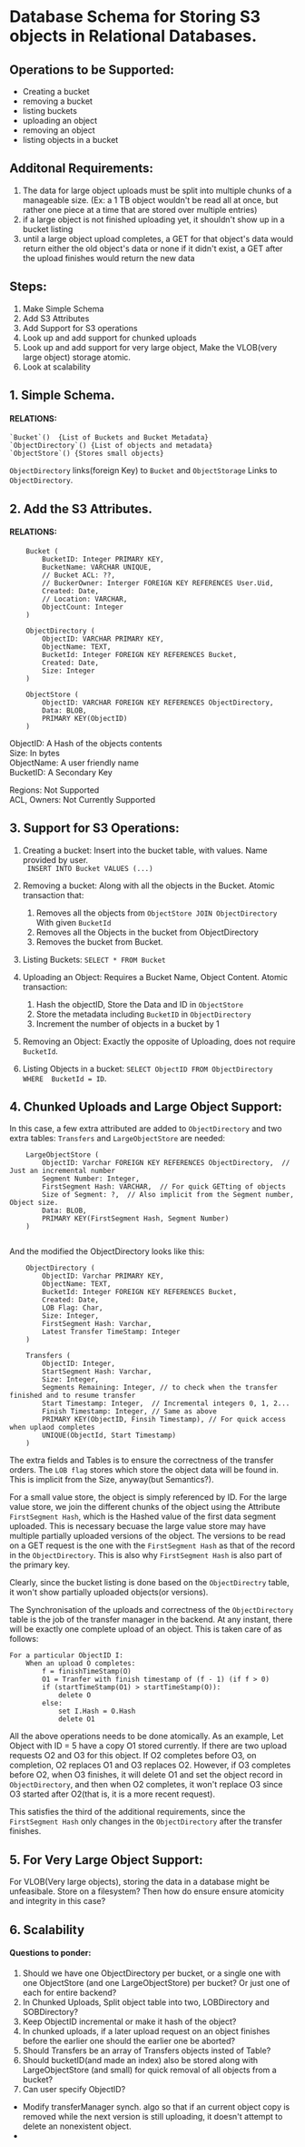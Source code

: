 Database Schema for Storing S3 objects in Relational Databases. 
=======================================================

Operations to be Supported:
-----------------------
- Creating a bucket
- removing a bucket
- listing buckets
- uploading an object
- removing an object
- listing objects in a bucket

Additonal Requirements:
--------------------
1. The data for large object uploads must be split into multiple chunks of a manageable size. (Ex: a 1 TB object wouldn't be read all at once, but rather one piece at a time that are stored over multiple entries)
2. if a large object is not finished uploading yet, it shouldn't show up in a bucket listing
3. until a large object upload completes, a GET for that object's data would return either the old object's data or none if it didn't exist, a GET after the upload finishes would return the new data


Steps:
-----
1. Make Simple Schema
2. Add S3 Attributes
3. Add Support for S3 operations
4. Look up and add support for chunked uploads
5. Look up and add support for very large object, Make the VLOB(very large object) storage atomic.
6. Look at scalability



## 1. Simple Schema.


#### RELATIONS: 
	`Bucket`()	{List of Buckets and Bucket Metadata}
	`ObjectDirectory`()	{List of objects and metadata}
	`ObjectStore`() {Stores small objects}	

`ObjectDirectory` links(foreign Key) to `Bucket` and `ObjectStorage` Links to `ObjectDirectory`.

## 2. Add the S3 Attributes.


#### RELATIONS:
```
	Bucket (
		BucketID: Integer PRIMARY KEY,
		BucketName: VARCHAR UNIQUE,
		// Bucket ACL: ??,
		// BuckerOwner: Interger FOREIGN KEY REFERENCES User.Uid,
		Created: Date,
		// Location: VARCHAR,
		ObjectCount: Integer
	)
  
  	ObjectDirectory (
		ObjectID: VARCHAR PRIMARY KEY,
		ObjectName: TEXT,
		BucketId: Integer FOREIGN KEY REFERENCES Bucket,
		Created: Date,
		Size: Integer
	)

	ObjectStore (
		ObjectID: VARCHAR FOREIGN KEY REFERENCES ObjectDirectory, 
		Data: BLOB,
		PRIMARY KEY(ObjectID)
	)

```

ObjectID: A Hash of the objects contents  
Size: In bytes  
ObjectName: A user friendly name  
BucketID: A Secondary Key  
  
Regions: Not Supported  
ACL, Owners: Not Currently Supported  


## 3. Support for S3 Operations:


1. Creating a bucket: Insert into the bucket table, with values. Name provided by user.  
	` INSERT INTO Bucket VALUES (...)`
2. Removing a bucket: Along with all the objects in the Bucket. Atomic transaction that:
	1. Removes all the objects from `ObjectStore JOIN ObjectDirectory` With given `BucketId`
	2. Removes all the Objects in the bucket from ObjectDirectory
	3. Removes the bucket from Bucket.

3. Listing Buckets: `SELECT * FROM Bucket`
4. Uploading an Object: Requires a Bucket Name, Object Content. Atomic transaction:
	1. Hash the objectID, Store the Data and ID in `ObjectStore`
	2. Store the metadata including `BucketID` in `ObjectDirectory`
	3. Increment the number of objects in a bucket by 1
5. Removing an Object: Exactly the opposite of Uploading, does not require `BucketId`.
6. Listing Objects in a bucket: `SELECT ObjectID FROM ObjectDirectory WHERE  BucketId = ID`.


## 4. Chunked Uploads and Large Object Support:

In this case, a few extra attributed are added to `ObjectDirectory` and two extra tables: `Transfers` and `LargeObjectStore` are needed:

```
	LargeObjectStore (
		ObjectID: Varchar FOREIGN KEY REFERENCES ObjectDirectory,  // Just an incremental number
		Segment Number: Integer,
		FirstSegment Hash: VARCHAR,  // For quick GETting of objects
		Size of Segment: ?,  // Also implicit from the Segment number, Object size.
		Data: BLOB,
		PRIMARY KEY(FirstSegment Hash, Segment Number)
	)
  
 ```

And the modified the ObjectDirectory looks like this:
	
```
	ObjectDirectory (
		ObjectID: Varchar PRIMARY KEY,
		ObjectName: TEXT,
		BucketId: Integer FOREIGN KEY REFERENCES Bucket,
		Created: Date,
		LOB Flag: Char,
		Size: Integer,
		FirstSegment Hash: Varchar,
		Latest Transfer TimeStamp: Integer
	)

	Transfers (
		ObjectID: Integer,
		StartSegment Hash: Varchar,
		Size: Integer,
		Segments Remaining: Integer, // to check when the transfer finished and to resume transfer
		Start Timestamp: Integer,  // Incremental integers 0, 1, 2...
		Finish Timestamp: Integer, // Same as above
		PRIMARY KEY(ObjectID, Finsih Timestamp), // For quick access when uplaod completes
		UNIQUE(ObjectId, Start Timestamp)
	)

```
The extra fields and Tables is to ensure the correctness of the transfer orders. The `LOB flag` stores which store the object data will be found in.
This is implicit from the Size, anyway(but Semantics?). 

For a small value store, the object is simply referenced by ID. For the large value store, we join the different chunks of the object using the Attribute `FirstSegment Hash`, which is the Hashed value of the first data segment uploaded. This is necessary becuase the large value store may have 
multiple partially uploaded versions of the object. The versions to be read on a GET request is the one with the `FirstSegment Hash` as that of the record in the
`ObjectDirectory`. This is also why `FirstSegment Hash` is also part of the primary key.

Clearly, since the bucket listing is done based on the `ObjectDirectry` table, it won't show partially uploaded objects(or versions).

The Synchronisation of the uploads and correctness of the `ObjectDirectory` table is the job of the transfer manager in the backend.
At any instant, there will be exactly one complete upload of an object. This is taken care of as follows:

```
For a particular ObjectID I:
	When an upload O completes:
		f = finishTimeStamp(O)
		O1 = Tranfer with finish timestamp of (f - 1) (if f > 0)
		if (startTimeStamp(O1) > startTimeStamp(O)):
			delete O
		else:
			set I.Hash = O.Hash
			delete O1

```

All the above operations needs to be done atomically. As an example, Let Object with ID = 5 have a copy O1 stored currently. If there are two
upload requests O2 and O3 for this object. If O2 completes before O3, on completion, O2 replaces O1 and O3 replaces O2. However,
if O3 completes before O2, when O3 finishes, it will delete O1 and set the object record in `ObjectDirectory`, and then when O2 completes, it won't replace O3 since O3 started after O2(that is, it is a more recent request).

This satisfies the third of the additional requirements, since the `FirstSegment Hash` only changes in the `ObjectDirectory` after the transfer finishes.

## 5. For Very Large Object Support:

For VLOB(Very large objects), storing the data in a database might be unfeasibale. Store on a filesystem? Then how do ensure 
ensure atomicity and integrity in this case?

## 6. Scalability


#### Questions to ponder:

1. Should we have one ObjectDirectory per bucket, or a single one with one ObjectStore (and one LargeObjectStore) per bucket? Or just one of each for entire backend?
2. In Chunked Uploads, Split object table into two, LOBDirectory and SOBDirectory?
3. Keep ObjectID incremental or make it hash of the object?
4. In chunked uploads, if a later upload request on an object finishes before the earlier one
   should the earlier one be aborted?
5. Should Transfers be an array of Transfers objects insted of Table?
6. Should bucketID(and made an index) also be stored along with LargeObjectStore (and small) for quick removal of all objects from a bucket?
7. Can user specify ObjectID?

- Modify transferManager synch. algo so that if an current object copy is removed while the next version is still uploading, it doesn't attempt to delete an nonexistent object. 
- 
